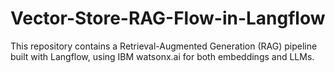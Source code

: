 # Vector-Store-RAG-Flow-in-Langflow
This repository contains a Retrieval-Augmented Generation (RAG) pipeline built with Langflow, using IBM watsonx.ai for both embeddings and LLMs.
